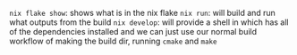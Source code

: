 `nix flake show`: shows what is in the nix flake
`nix run`: will build and run what outputs from the build
`nix develop`: will provide a shell in which has all of the dependencies installed and we can just use our normal build workflow of making the build dir, running `cmake` and `make`

